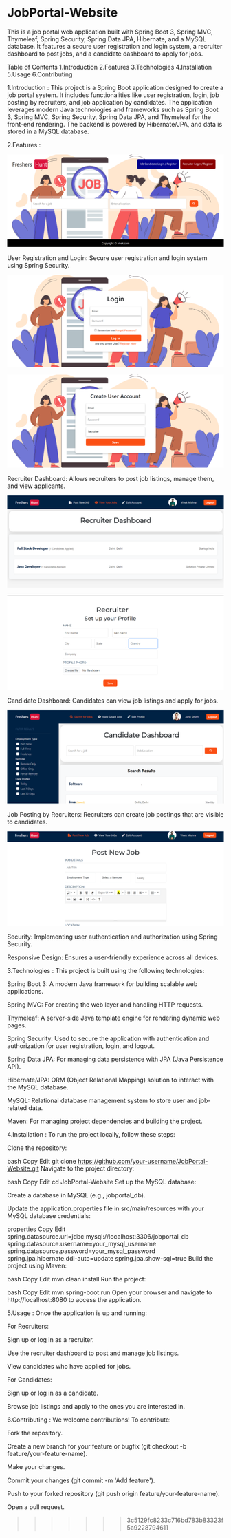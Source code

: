 
# JobPortal-Website
This is a job portal web application built with Spring Boot 3, Spring MVC, Thymeleaf, Spring Security, Spring Data JPA, Hibernate, and a MySQL database. It features a secure user registration and login system, a recruiter dashboard to post jobs, and a candidate dashboard to apply for jobs.

Table of Contents
1.Introduction
2.Features
3.Technologies
4.Installation
5.Usage
6.Contributing


1.Introduction :
This project is a Spring Boot application designed to create a job portal system. It includes functionalities like user registration, login, job posting by recruiters, and job application by candidates. The application leverages modern Java technologies and frameworks such as Spring Boot 3, Spring MVC, Spring Security, Spring Data JPA, and Thymeleaf for the front-end rendering. The backend is powered by Hibernate/JPA, and data is stored in a MySQL database.

2.Features :

![Home Page](https://github.com/VivekMishra21/JobPortal-Website/raw/main/Screenshot%202025-04-25%20113219.png)

User Registration and Login: Secure user registration and login system using Spring Security.

![Login Page](https://github.com/VivekMishra21/JobPortal-Website/raw/main/Screenshot%202025-04-25%20113305.png)

![Registration Page](https://github.com/VivekMishra21/JobPortal-Website/raw/main/Screenshot%202025-04-25%20113341.png)

Recruiter Dashboard: Allows recruiters to post job listings, manage them, and view applicants.

![Recruiter Dashboard](https://github.com/VivekMishra21/JobPortal-Website/raw/main/Screenshot%202025-04-25%20120347.png)

![Recruiter Setup Profile](https://github.com/VivekMishra21/JobPortal-Website/raw/main/Screenshot%202025-04-25%20113522.png)

Candidate Dashboard: Candidates can view job listings and apply for jobs.

![Candidate Dashboard](https://github.com/VivekMishra21/JobPortal-Website/raw/main/Screenshot%202025-04-25%20120427.png)

Job Posting by Recruiters: Recruiters can create job postings that are visible to candidates.

![Job Post](https://github.com/VivekMishra21/JobPortal-Website/raw/main/Screenshot%202025-04-25%20113628.png)

Security: Implementing user authentication and authorization using Spring Security.

Responsive Design: Ensures a user-friendly experience across all devices.

3.Technologies :
This project is built using the following technologies:

Spring Boot 3: A modern Java framework for building scalable web applications.

Spring MVC: For creating the web layer and handling HTTP requests.

Thymeleaf: A server-side Java template engine for rendering dynamic web pages.

Spring Security: Used to secure the application with authentication and authorization for user registration, login, and logout.

Spring Data JPA: For managing data persistence with JPA (Java Persistence API).

Hibernate/JPA: ORM (Object Relational Mapping) solution to interact with the MySQL database.

MySQL: Relational database management system to store user and job-related data.

Maven: For managing project dependencies and building the project.

4.Installation :
To run the project locally, follow these steps:

Clone the repository:

bash
Copy
Edit
git clone https://github.com/your-username/JobPortal-Website.git
Navigate to the project directory:

bash
Copy
Edit
cd JobPortal-Website
Set up the MySQL database:

Create a database in MySQL (e.g., jobportal_db).

Update the application.properties file in src/main/resources with your MySQL database credentials:

properties
Copy
Edit
spring.datasource.url=jdbc:mysql://localhost:3306/jobportal_db
spring.datasource.username=your_mysql_username
spring.datasource.password=your_mysql_password
spring.jpa.hibernate.ddl-auto=update
spring.jpa.show-sql=true
Build the project using Maven:

bash
Copy
Edit
mvn clean install
Run the project:

bash
Copy
Edit
mvn spring-boot:run
Open your browser and navigate to http://localhost:8080 to access the application.

5.Usage :
Once the application is up and running:

For Recruiters:

Sign up or log in as a recruiter.

Use the recruiter dashboard to post and manage job listings.

View candidates who have applied for jobs.

For Candidates:

Sign up or log in as a candidate.

Browse job listings and apply to the ones you are interested in.

6.Contributing :
We welcome contributions! To contribute:

Fork the repository.

Create a new branch for your feature or bugfix (git checkout -b feature/your-feature-name).

Make your changes.

Commit your changes (git commit -m 'Add feature').

Push to your forked repository (git push origin feature/your-feature-name).

Open a pull request.

>>>>>>> 3c5129fc8233c716bd783b83323f5a9228794611
